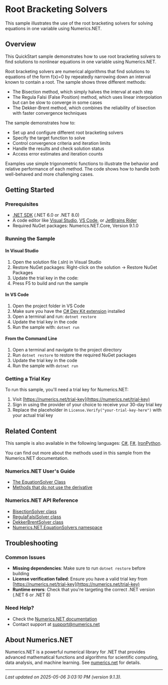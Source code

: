 # Root Bracketing Solvers

This sample illustrates the use of the root bracketing solvers for solving equations in one variable using Numerics.NET.

## Overview

This QuickStart sample demonstrates how to use root bracketing solvers to find solutions to nonlinear equations 
in one variable using Numerics.NET.

Root bracketing solvers are numerical algorithms that find solutions to equations of the form f(x)=0 
by repeatedly narrowing down an interval known to contain a root. The sample shows three different 
methods:

- The Bisection method, which simply halves the interval at each step
- The Regula Falsi (False Position) method, which uses linear interpolation but can be slow to 
  converge in some cases
- The Dekker-Brent method, which combines the reliability of bisection with faster convergence
  techniques

The sample demonstrates how to:
- Set up and configure different root bracketing solvers
- Specify the target function to solve
- Control convergence criteria and iteration limits
- Handle the results and check solution status
- Access error estimates and iteration counts

Examples use simple trigonometric functions to illustrate the behavior and relative performance of 
each method. The code shows how to handle both well-behaved and more challenging cases.


## Getting Started

### Prerequisites

- [.NET SDK](https://dotnet.microsoft.com/download) (.NET 6.0 or .NET 8.0)
- A code editor like [Visual Studio](https://visualstudio.microsoft.com/), [VS Code](https://code.visualstudio.com/), or [JetBrains Rider](https://www.jetbrains.com/rider/)
- Required NuGet packages: Numerics.NET.Core, Version 9.1.0

### Running the Sample

#### In Visual Studio
1. Open the solution file (.sln) in Visual Studio
2. Restore NuGet packages: Right-click on the solution → Restore NuGet Packages
3. Update the trial key in the code:
4. Press F5 to build and run the sample

#### In VS Code

1. Open the project folder in VS Code
2. Make sure you have the [C# Dev Kit extension](https://marketplace.visualstudio.com/items?itemName=ms-dotnettools.csdevkit) installed
3. Open a terminal and run: `dotnet restore`
4. Update the trial key in the code 
5. Run the sample with: `dotnet run`

#### From the Command Line

1. Open a terminal and navigate to the project directory
2. Run `dotnet restore` to restore the required NuGet packages
3. Update the trial key in the code
4. Run the sample with `dotnet run`

### Getting a Trial Key

To run this sample, you'll need a trial key for Numerics.NET:

1. Visit [https://numerics.net/trial-key](https://numerics.net/trial-key)
2. Sign in using the provider of your choice to receive your 30-day trial key
3. Replace the placeholder in `License.Verify("your-trial-key-here")` with your actual trial key

## Related Content

This sample is also available in the following languages: 
[C#](https://github.com/NumericsDotNet/quickstart-csharp/tree/net462/mathematics/solving-equations/root-bracketing-solvers), [F#](https://github.com/NumericsDotNet/quickstart-fsharp/tree/net462/mathematics/solving-equations/root-bracketing-solvers), [IronPython](https://github.com/NumericsDotNet/quickstart-ironpython/tree/net462/mathematics/solving-equations/root-bracketing-solvers).

You can find out more about the methods used in this sample from the Numerics.NET documentation.

### Numerics.NET User's Guide

- [The EquationSolver Class](https://numerics.net/documentation/latest/mathematics/solving-equations/equationsolver-class)
- [Methods that do not use the derivative](https://numerics.net/documentation/latest/mathematics/solving-equations/methods-that-do-not-use-the-derivative)

### Numerics.NET API Reference

- [BisectionSolver class](https://numerics.net/documentation/latest/reference/numerics.net.equationsolvers.bisectionsolver)
- [RegulaFalsiSolver class](https://numerics.net/documentation/latest/reference/numerics.net.equationsolvers.regulafalsisolver)
- [DekkerBrentSolver class](https://numerics.net/documentation/latest/reference/numerics.net.equationsolvers.dekkerbrentsolver)
- [Numerics.NET.EquationSolvers namespace](https://numerics.net/documentation/latest/reference/numerics.net.equationsolvers)


## Troubleshooting

### Common Issues

- **Missing dependencies**: Make sure to run `dotnet restore` before building
- **License verification failed**: Ensure you have a valid trial key from [https://numerics.net/trial-key](https://numerics.net/trial-key)
- **Runtime errors**: Check that you're targeting the correct .NET version (.NET 6 or .NET 8)

### Need Help?

- Check the [Numerics.NET documentation](https://numerics.net/documentation/)
- Contact support at [support@numerics.net](mailto:support@numerics.net?subject=RootBracketingSolvers%20QuickStart%20Sample%20%28Visual+Basic%29)

## About Numerics.NET

Numerics.NET is a powerful numerical library for .NET that provides advanced mathematical 
functions and algorithms for scientific computing, data analysis, and machine learning.
See [numerics.net](https://numerics.net) for details.

---

_Last updated on 2025-05-06 3:03:10 PM (version 9.1.3)._
